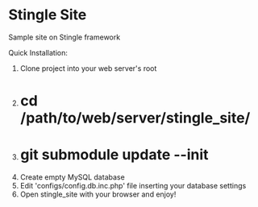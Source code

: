 Stingle Site
============

Sample site on Stingle framework

Quick Installation:

1. Clone project into your web server's root
2. # cd /path/to/web/server/stingle_site/
3. # git submodule update --init
4. Create empty MySQL database
4. Edit 'configs/config.db.inc.php' file inserting your database settings
5. Open stingle_site with your browser and enjoy!
